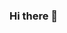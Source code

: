 ### Hi there 👋

<!--
**juneveryday/juneveryday** is a ✨ _special_ ✨ repository because its `README.md` (this file) appears on your GitHub profile.

Here are some ideas to get you started:

- 🔭 I’m currently studying in Monash University Malaysia campus.
- 🌱 I’m currently learning computer science in Data Science.
- 👯 I’m looking to collaborate on ...
- 🤔 I’m looking for help with ...
- 💬 Ask anything about me!
- 📫 How to reach me: DM to my instagram
- 😄 Pronouns: 
-->
